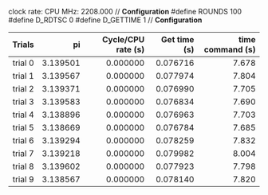 clock rate:
CPU MHz:             2208.000
// **Configuration**
#define ROUNDS 100
#define D_RDTSC 0
#define D_GETTIME 1
// **Configuration**

| Trials | pi | Cycle/CPU rate (s) | Get time (s) | time command (s) |
|-:|-:|-:|-:|-:|
| trial 0 |  3.139501 | 0.000000 | 0.076716 | 7.678 |
| trial 1 |  3.139567 | 0.000000 | 0.077974 | 7.804 |
| trial 2 |  3.139371 | 0.000000 | 0.076990 | 7.705 |
| trial 3 |  3.139583 | 0.000000 | 0.076834 | 7.690 |
| trial 4 |  3.138896 | 0.000000 | 0.076963 | 7.703 |
| trial 5 |  3.138669 | 0.000000 | 0.076784 | 7.685 |
| trial 6 |  3.139294 | 0.000000 | 0.078259 | 7.832 |
| trial 7 |  3.139218 | 0.000000 | 0.079982 | 8.004 |
| trial 8 |  3.139602 | 0.000000 | 0.077923 | 7.798 |
| trial 9 |  3.138567 | 0.000000 | 0.078140 | 7.820 |
